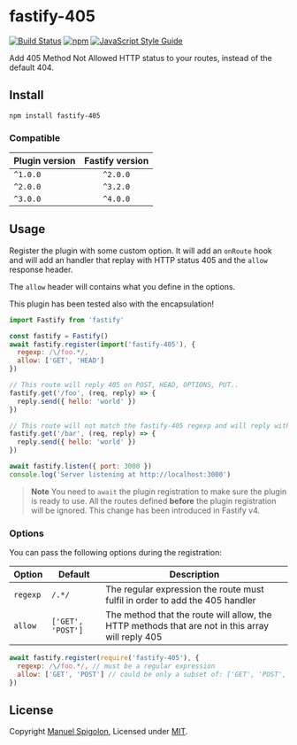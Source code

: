 # fastify-405

[![Build Status](https://github.com/Eomm/fastify-405/workflows/ci/badge.svg)](https://github.com/Eomm/fastify-405/actions)
[![npm](https://img.shields.io/npm/v/fastify-405)](https://www.npmjs.com/package/fastify-405)
[![JavaScript Style Guide](https://img.shields.io/badge/code_style-standard-brightgreen.svg)](https://standardjs.com)

Add 405 Method Not Allowed HTTP status to your routes, instead of the default 404.


## Install

```
npm install fastify-405
```

### Compatible

| Plugin version | Fastify version |
| ------------- |:---------------:|
| `^1.0.0` | `^2.0.0` |
| `^2.0.0` | `^3.2.0` |
| `^3.0.0` | `^4.0.0` |


## Usage

Register the plugin with some custom option.
It will add an `onRoute` hook and will add an handler
that replay with HTTP status 405 and the `allow` response header.

The `allow` header will contains what you define in the options.

This plugin has been tested also with the encapsulation!

```js
import Fastify from 'fastify'

const fastify = Fastify()
await fastify.register(import('fastify-405'), {
  regexp: /\/foo.*/,
  allow: ['GET', 'HEAD']
})

// This route will reply 405 on POST, HEAD, OPTIONS, PUT..
fastify.get('/foo', (req, reply) => {
  reply.send({ hello: 'world' })
})

// This route will not match the fastify-405 regexp and will reply with 404 on other HTTP methods
fastify.get('/bar', (req, reply) => {
  reply.send({ hello: 'world' })
})

await fastify.listen({ port: 3000 })
console.log('Server listening at http://localhost:3000')
```

> **Note**
> You need to `await` the plugin registration to make sure the plugin is ready to use.
> All the routes defined **before** the plugin registration will be ignored.
> This change has been introduced in Fastify v4.

### Options

You can pass the following options during the registration:

| Option | Default | Description |
|--------|---------|-------------|
|`regexp`| `/.*/`  | The regular expression the route must fulfil in order to add the 405 handler
|`allow` | `['GET', 'POST']` | The method that the route will allow, the HTTP methods that are not in this array will reply 405

```js
await fastify.register(require('fastify-405'), {
  regexp: /\/foo.*/, // must be a regular expression
  allow: ['GET', 'POST'] // could be only a subset of: ['GET', 'POST', 'HEAD', 'PUT', 'DELETE', 'OPTIONS', 'PATCH']
})
```


## License

Copyright [Manuel Spigolon](https://github.com/Eomm), Licensed under [MIT](./LICENSE).
